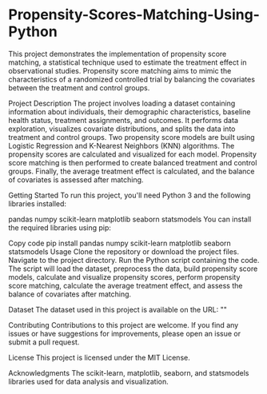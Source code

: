 # Propensity-Scores-Matching-Using-Python

This project demonstrates the implementation of propensity score matching, a statistical technique used to estimate the treatment effect in observational studies. Propensity score matching aims to mimic the characteristics of a randomized controlled trial by balancing the covariates between the treatment and control groups.

Project Description
The project involves loading a dataset containing information about individuals, their demographic characteristics, baseline health status, treatment assignments, and outcomes. It performs data exploration, visualizes covariate distributions, and splits the data into treatment and control groups. Two propensity score models are built using Logistic Regression and K-Nearest Neighbors (KNN) algorithms. The propensity scores are calculated and visualized for each model. Propensity score matching is then performed to create balanced treatment and control groups. Finally, the average treatment effect is calculated, and the balance of covariates is assessed after matching.

Getting Started
To run this project, you'll need Python 3 and the following libraries installed:

pandas
numpy
scikit-learn
matplotlib
seaborn
statsmodels
You can install the required libraries using pip:


Copy code
pip install pandas numpy scikit-learn matplotlib seaborn statsmodels
Usage
Clone the repository or download the project files.
Navigate to the project directory.
Run the Python script containing the code.
The script will load the dataset, preprocess the data, build propensity score models, calculate and visualize propensity scores, perform propensity score matching, calculate the average treatment effect, and assess the balance of covariates after matching.

Dataset
The dataset used in this project is available on the URL:
""

Contributing
Contributions to this project are welcome. If you find any issues or have suggestions for improvements, please open an issue or submit a pull request.

License
This project is licensed under the MIT License.

Acknowledgments
The scikit-learn, matplotlib, seaborn, and statsmodels libraries used for data analysis and visualization.
